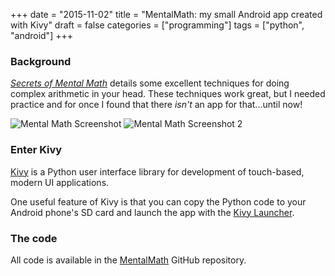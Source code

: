 +++
date = "2015-11-02"
title = "MentalMath: my small Android app created with Kivy"
draft = false
categories = ["programming"]
tags = ["python", "android"]
+++

### Background

[_Secrets of Mental Math_](http://a.co/1Z2OBp4) details some excellent techniques for doing complex arithmetic in your head. These techniques work great, but I needed practice and for once I found that there _isn't_ an app for that...until now!

![Mental Math Screenshot](/images/mentalmath.png)
![Mental Math Screenshot 2](/images/mentalmath2.png)


### Enter Kivy

[Kivy](https://kivy.org) is a Python user interface library for development of touch-based, modern UI applications.

One useful feature of Kivy is that you can copy the Python code to your Android phone's SD card and launch the app with the [Kivy Launcher](https://play.google.com/store/apps/details?id=org.kivy.pygame&hl=en).

### The code

All code is available in the [MentalMath](https://github.com/mattgrogan/MentalMath) GitHub repository.

